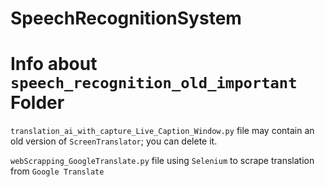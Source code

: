 # SpeechRecognitionSystem

# Info about `speech_recognition_old_important` Folder



`translation_ai_with_capture_Live_Caption_Window.py` file may contain an old version of `ScreenTranslator`; you can delete it.


`webScrapping_GoogleTranslate.py` file using `Selenium` to scrape translation from `Google Translate`
